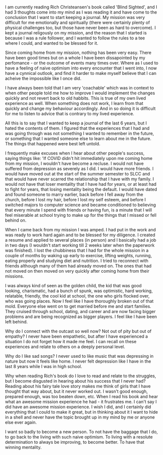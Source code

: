  I am currently reading Rich Christeansen's book called 'Blind Sighted', and I had 3 thoughts come into my mind as I was reading it and have come to the conclusion that I want to start keeping a journal. My mission was very difficult for me emotionally and spiritually (there were certainly plenty of physical challenges too, but those have never been as hard to overcome). I kept a journal religously on my mission, and the reason that I started is because I was a rule follower, and I wanted to follow the rules to a tee where I could, and wanted to be blessed for it.

 Since coming home from my mission, nothing has been very easy. There have been good times but on a whole I have been dissapointed by my perfomance - or the outcome of events many times over. Where as I used to have a feeling of naive optimism into every encounter that I went into, I now have a cynnical outlook, and find it harder to make myself believe that I can acheive the impossible like I once did.

 I have always been told that I am very 'coachable' which was in context to when other people told me how to improve I would implement the changes quickly and not revert back to old habbits. This is true of my own lived experience as well. When something does not work, I learn from that quickly and change my behaviour accordingly. And in so doing it is difficult for me to listen to advice that is contrary to my lived experience.

 All this is to say that I wanted to keep a journal of the last 6 years, but I hated the contents of them. I figured that the experiences that I had and was going through was not something I wanted to remember in the future, or something that I wanted someone else to learn about me in the future. The things that happened were best left untold.

 I frequently make excuses when I hear about other people's success, saying things like: 'If COVID didn't hit immediately upon me coming home from my mission, I wouldn't have become a recluse. I would not have suffered from depression as severely as I did. I would have more friends. I would have moved out at the start of the summer semester to SLCC and that would have never scarred the relationship that I have with my family. I would not have that loser mentality that I have had for years, or at least had to fight for years, that losing mentality being the default. I would have dated and found someone to marry earlier, back before I fell away from the church, before I lost my hair, before I lost my self esteem, and before I switched majors to computer science and became conditioned to believing that every minute I spend with friends or having fun, is a minute that I will feel miserable at school trying to make up for the things that I missed or fell behind on.

 When I came back from my mission I was amped. I had put in the work and was ready to work hard again and to be blessed for my diligence. I created a resume and applied to several places (in person) and I basically had a job in two days (I wouldn't start working till 2 weeks later when the paperwork was finished). I lost the chubbiness that I had for the whole mission in a couple of months by waking up early to exercise, lifting weights, running, eating properly and studying diet and nutrition. I tried to reconnect with friends although many of them had already moved on. The ones that had not moved on then moved on very quickly after coming home from their missions.

 I was always kind of seen as the golden child, the kid that was good looking, charismatic, had a bunch of spunk, was optimistic, hard working, relatable, friendly, the cool kid at school, the one who girls flocked over, who was going places. Now I feel like I have thoroughly broken out of that mold. Everyone else went on to get married before me and start families. They cruised through school, dating, and career and are now facing bigger problems and are being recognized as bigger players. I feel like I have been left behind.

 Why do I connect with the outcast so well now? Not out of pity but out of empathy? I never have been empathetic, but after I have experienced a situation I do not forget how it made me feel. I can recall on these experiences and relate to others on a deeply personal level.

 Why do I like sad songs? I never used to like music that was depressing in nature but now it feels like home. I never felt depression like I have in the last 8 years while I was in high school.

 Why when reading Rich's book do I love to read and relate to the struggles, but I become disgusted in hearing about his success that I never had? Reading about his fairy tale love story makes me think of girls that I have thought that way about, but it never worked out. I wasn't good enough, prepared enough, was too beaten down, etc. When I read his book and hear what an awesome mission experience he had - it frustrates me. I can't say I did have an awesome mission experience. I wish I did, and I certainly did everything that I could to make it great, but in thinking about it I want to hide in a shell and never have the topic brought up in my mind by me or anyone else ever again.

 I want so badly to become a new person. To not have the baggage that I do, to go back to the living with such naive optimism. To living with a resolute determination to always be improving, to become better. To have that winning mentality.










































